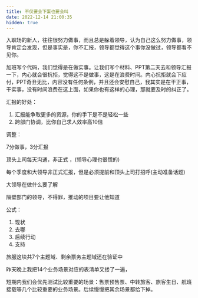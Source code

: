 ```yaml
---
title: 不仅要会下蛋也要会叫
date: 2022-12-14 21:00:35
hidden: true
---
```




入职场的新人，往往很努力做事，而且总是躲着领导，认为自己这么努力做事，领导肯定会发现，但是事实是，你不汇报，领导都觉得这个事你没做过，领导都看不见你。

加班写个代码，我们觉得是在做实事。让我们写个材料、PPT第二天去和领导汇报一下，内心就会很抗拒，觉得这不是做事，这是在浪费时间。内心抗拒就会下应付，PPT奇丑无比，内容没有任何条例，并且还会安慰自己，我其实是在干正事，干实事，没有时间浪费在这上面，如果你也有这样的心理，那就要及时的纠正了。 



汇报的好处：

1. 汇报能争取更多的资源，你的手下是不是轻松一些
2. 跨部门协调，比你自己求人效率高10倍



调整： 

7分做事，3分汇报

顶头上司每天沟通，非正式 ，(领导心理也很慌的)

每个季度和大领导非正式汇报，但是必须提前和顶头上司打招呼(主动准备话题)

大领导在做什么要了解

隔壁部门的领导，不得罪，推动的项目要让他知道



公式：

1. 现状
2. 去哪
3. 后续行动
4. 支持



旅服这块共7个主题域、剩余票务主题域还在验证中

昨天晚上我把14个业务场景对应的表清单又搂了一遍，

短期内我们会优先测试比较重要的场景：售票预售票、中转旅客、旅客生日、航班接载等几个比较重要的业务场景。后续慢慢把其余场景都给下掉。

